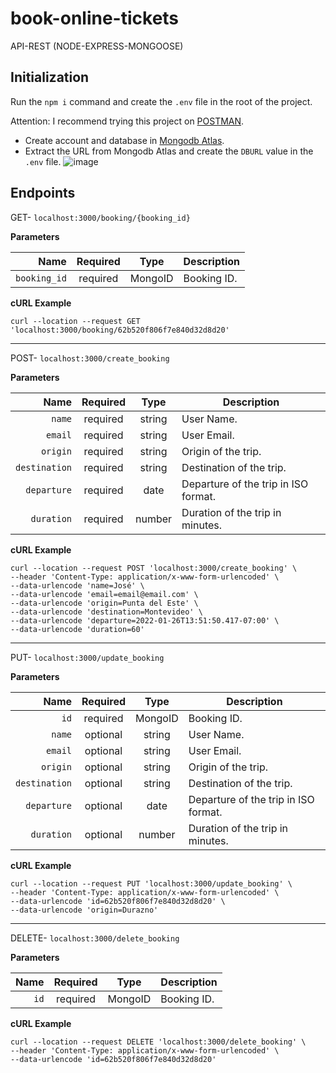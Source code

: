 # book-online-tickets

API-REST (NODE-EXPRESS-MONGOOSE)

## Initialization

Run the `npm i` command and create the `.env` file in the root of the project.


Attention: I recommend trying this project on [POSTMAN](https://www.postman.com/).

- Create account and database in [Mongodb Atlas](https://cloud.mongodb.com/). 
- Extract the URL from Mongodb Atlas and create the `DBURL` value in the `.env` file.
![image](https://user-images.githubusercontent.com/20377552/175453636-9dcb973a-a417-4fed-8e5e-6c4a1a12ec9c.png)

## Endpoints

  GET- `localhost:3000/booking/{booking_id}`
  
  **Parameters**

|          Name | Required |  Type   | Description                                                                                                                                                           |
| -------------:|:--------:|:-------:| --------------------------------------------------------------------------------------------------------------------------------------------------------------------- |
|     `booking_id` | required | MongoID  | Booking ID.                                                                     

  
 **cURL Example**
 
```
curl --location --request GET 'localhost:3000/booking/62b520f806f7e840d32d8d20'
```
 
  ___
  POST- `localhost:3000/create_booking`
  
 
  **Parameters**

|          Name | Required |  Type   | Description                                                                                                                                                           |
| -------------:|:--------:|:-------:| --------------------------------------------------------------------------------------------------------------------------------------------------------------------- |
|     `name` | required | string  | User Name.                                                                     
|     `email` | required | string  | User Email.   
|     `origin` | required | string  | Origin of the trip.   
|     `destination` | required | string  | Destination of the trip.                                                                     
|     `departure` | required | date  | Departure of the trip in ISO format.   
|     `duration` | required | number  | Duration of the trip in minutes. 
  
 **cURL Example**
 
 ```
 curl --location --request POST 'localhost:3000/create_booking' \
--header 'Content-Type: application/x-www-form-urlencoded' \
--data-urlencode 'name=José' \
--data-urlencode 'email=email@email.com' \
--data-urlencode 'origin=Punta del Este' \
--data-urlencode 'destination=Montevideo' \
--data-urlencode 'departure=2022-01-26T13:51:50.417-07:00' \
--data-urlencode 'duration=60'
```
 
  ___
  PUT- `localhost:3000/update_booking`
  
   
  **Parameters**

|          Name | Required |  Type   | Description                                                                                                                                                           |
| -------------:|:--------:|:-------:| --------------------------------------------------------------------------------------------------------------------------------------------------------------------- |
|     `id` | required | MongoID  | Booking ID.  
|     `name` | optional | string  | User Name.                                                                     
|     `email` | optional | string  | User Email.   
|     `origin` | optional | string  | Origin of the trip.   
|     `destination` | optional | string  | Destination of the trip.                                                                     
|     `departure` | optional | date  | Departure of the trip in ISO format.   
|     `duration` | optional | number  | Duration of the trip in minutes. 
  
 **cURL Example**
 
 ```
curl --location --request PUT 'localhost:3000/update_booking' \
--header 'Content-Type: application/x-www-form-urlencoded' \
--data-urlencode 'id=62b520f806f7e840d32d8d20' \
--data-urlencode 'origin=Durazno'
```
 ___
  
  DELETE- `localhost:3000/delete_booking`
  
  
  **Parameters**

|          Name | Required |  Type   | Description                                                                                                                                                           |
| -------------:|:--------:|:-------:| --------------------------------------------------------------------------------------------------------------------------------------------------------------------- |
|     `id` | required | MongoID  | Booking ID.                                                                     

  
 **cURL Example**
 
 ```
curl --location --request DELETE 'localhost:3000/delete_booking' \
--header 'Content-Type: application/x-www-form-urlencoded' \
--data-urlencode 'id=62b520f806f7e840d32d8d20'
```
  
